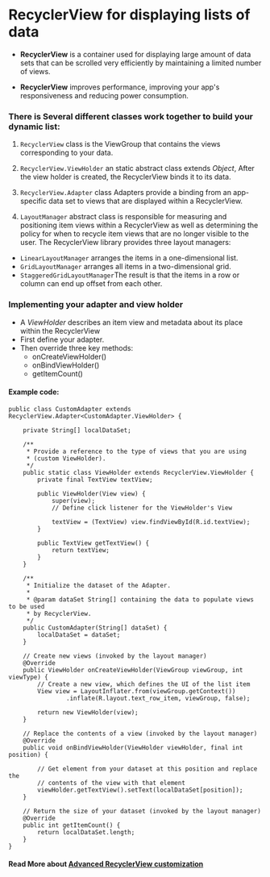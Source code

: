 # RecyclerView for displaying lists of data

- **RecyclerView** is a container used for displaying large amount of data sets that can be scrolled very efficiently by maintaining a limited number of views.

- **RecyclerView** improves performance, improving your app's responsiveness and reducing power consumption.

### There is Several different classes work together to build your dynamic list:

1. `RecyclerView` class is the ViewGroup that contains the views corresponding to your data.

2.  `RecyclerView.ViewHolder` an static abstract class extends *Object*,  After the view holder is created, the RecyclerView binds it to its data.

3. `RecyclerView.Adapter` class Adapters provide a binding from an app-specific data set to views that are displayed within a RecyclerView.

4. `LayoutManager` abstract class  is responsible for measuring and positioning item views within a RecyclerView as well as determining the policy for when to recycle item views that are no longer visible to the user. The RecyclerView library provides three layout managers:
* `LinearLayoutManager` arranges the items in a one-dimensional list.
* `GridLayoutManager` arranges all items in a two-dimensional grid.
* `StaggeredGridLayoutManager`The result is that the items in a row or column can end up offset from each other.

### Implementing your adapter and view holder
* A *ViewHolder* describes an item view and metadata about its place within the RecyclerView
* First define your adapter.
* Then override three key methods:
   * onCreateViewHolder()
   * onBindViewHolder()
   * getItemCount()

#### Example code:

```
public class CustomAdapter extends RecyclerView.Adapter<CustomAdapter.ViewHolder> {

    private String[] localDataSet;

    /**
     * Provide a reference to the type of views that you are using
     * (custom ViewHolder).
     */
    public static class ViewHolder extends RecyclerView.ViewHolder {
        private final TextView textView;

        public ViewHolder(View view) {
            super(view);
            // Define click listener for the ViewHolder's View

            textView = (TextView) view.findViewById(R.id.textView);
        }

        public TextView getTextView() {
            return textView;
        }
    }

    /**
     * Initialize the dataset of the Adapter.
     *
     * @param dataSet String[] containing the data to populate views to be used
     * by RecyclerView.
     */
    public CustomAdapter(String[] dataSet) {
        localDataSet = dataSet;
    }

    // Create new views (invoked by the layout manager)
    @Override
    public ViewHolder onCreateViewHolder(ViewGroup viewGroup, int viewType) {
        // Create a new view, which defines the UI of the list item
        View view = LayoutInflater.from(viewGroup.getContext())
                .inflate(R.layout.text_row_item, viewGroup, false);

        return new ViewHolder(view);
    }

    // Replace the contents of a view (invoked by the layout manager)
    @Override
    public void onBindViewHolder(ViewHolder viewHolder, final int position) {

        // Get element from your dataset at this position and replace the
        // contents of the view with that element
        viewHolder.getTextView().setText(localDataSet[position]);
    }

    // Return the size of your dataset (invoked by the layout manager)
    @Override
    public int getItemCount() {
        return localDataSet.length;
    }
}
```

#### Read More about [Advanced RecyclerView customization ](https://developer.android.com/guide/topics/ui/layout/recyclerview-custom)




































